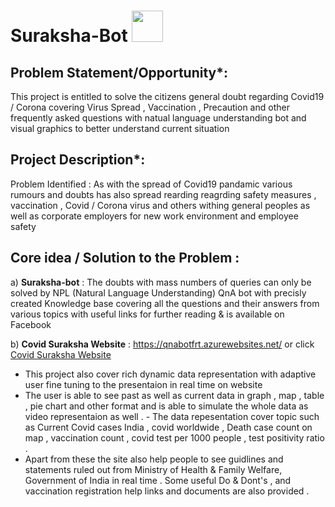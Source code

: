 # Suraksha-Bot   <img src="https://user-images.githubusercontent.com/51997810/151933882-ebe9f881-7e3a-42bf-921f-5302044bb52b.png" width="50" height="50">


## Problem Statement/Opportunity*:
This project is entitled to solve the citizens general doubt regarding Covid19 / Corona covering Virus Spread , Vaccination , Precaution and other frequently asked questions with natual language understanding bot and visual graphics to better understand current situation

## Project Description*:
Problem Identified : As with the spread of Covid19 pandamic various rumours and doubts has also spread rearding reagrding safety measures , vaccination , Covid / Corona virus and others withing general peoples as well as corporate employers for new work environment and employee safety

## Core idea / Solution to the Problem : 
a) **Suraksha-bot** : The doubts with mass numbers of queries can only be solved by NPL (Natural Language Understanding) QnA bot with precisly created Knowledge base covering all the questions and their answers from various topics with useful links for further reading & is available on Facebook

b) **Covid Suraksha Website** : https://qnabotfrt.azurewebsites.net/  or click [Covid Suraksha Website](https://qnabotfrt.azurewebsites.net/)
- This project also cover rich dynamic data representation with adaptive user fine tuning to the presentaion in real time on website
- The user is able to see past as well as current data in graph , map , table , pie chart and other format and is able to simulate the whole data as video representaion as well . - The data repesentation cover topic such as Current Covid cases India , covid worldwide , Death case count on map , vaccination count , covid test per 1000 people , test positivity ratio . 
- Apart from these the site also help people to see guidlines and statements ruled out from Ministry of Health & Family Welfare, Government of India in real time . Some useful Do & Dont's , and vaccination registration help links and documents are also provided .

